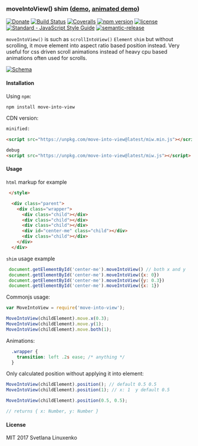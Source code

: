 ### moveIntoView() shim ([demo](http://codepen.io/linuxenko/full/OpozvL/), [animated demo](http://codepen.io/linuxenko/pen/VpGOMZ))

[![Donate](https://img.shields.io/badge/donate-3$-green.svg?style=flat-square)](https://www.linuxenko.pro/donate.html#?amount=3) [![Build Status](https://img.shields.io/travis/linuxenko/move-into-view.svg?style=flat-square)](https://travis-ci.org/linuxenko/move-into-view) [![Coveralls](https://img.shields.io/coveralls/linuxenko/move-into-view/master.svg?style=flat-square)](https://coveralls.io/github/linuxenko/move-into-view) [![npm version](https://img.shields.io/npm/v/move-into-view.svg?style=flat-square)](https://www.npmjs.com/package/move-into-view) [![license](https://img.shields.io/github/license/linuxenko/move-into-view.svg?style=flat-square)]() [![Standard - JavaScript Style Guide](https://img.shields.io/badge/code%20style-standard-brightgreen.svg?style=flat-square)](http://standardjs.com/) [![semantic-release](https://img.shields.io/badge/%20%20%F0%9F%93%A6%F0%9F%9A%80-semantic--release-e10079.svg?style=flat-square)](https://github.com/semantic-release/semantic-release)


`moveIntoView()` is such as `scrollIntoView()` `Element` `shim` but without
scrolling, it move element into aspect ratio based position instead. Very
useful for css driven scroll animations instead of heavy cpu based animations
often used for scrolls.

[![Schema](https://raw.githubusercontent.com/linuxenko/linuxenko.github.io/master/media/move-into-view/schema.png)](http://codepen.io/linuxenko/full/OpozvL/)


#### Installation

Using `npm`:

```sh
npm install move-into-view
```
CDN version:

```html
minified:

<script src="https://unpkg.com/move-into-view@latest/miw.min.js"></script>

debug
<script src="https://unpkg.com/move-into-view@latest/miw.js"></script>
```

#### Usage

`html` markup for example

```html
 </style>

  <div class="parent">
    <div class="wrapper">
      <div class="child"></div>
      <div class="child"></div>
      <div class="child"></div>
      <div id="center-me" class="child"></div>
      <div class="child"></div>
    </div>
  </div>
```

`shim` usage example

```js
 document.getElementById('center-me').moveIntoView() // both x and y
 document.getElementById('center-me').moveIntoView({x: 0})
 document.getElementById('center-me').moveIntoView({y: 0.3})
 document.getElementById('center-me').moveIntoView({x: 1})
```

Commonjs usage:

```js
var MoveIntoView = require('move-into-view');

MoveIntoView(childElement).move.x(0.3);
MoveIntoView(childElement).move.y(1);
MoveIntoView(childElement).move.both(1);
```

Animations:
```css
  .wrapper {
    transition: left .2s ease; /* anything */
  }
```

Only calculated position without applying it into element:
```js
MoveIntoView(childElement).position(); // default 0.5 0.5
MoveIntoView(childElement).position(1); // x: 1  y default 0.5

MoveIntoView(childElement).position(0.5, 0.5); 

// returns { x: Number, y: Number }
```


#### License

MIT 2017 Svetlana Linuxenko
